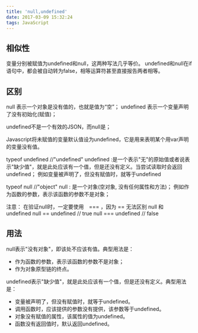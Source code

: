 ```yaml
---
title: 'null,undefined'
date: 2017-03-09 15:32:24
tags: JavaScript
---
```

## 相似性
变量分别被赋值为undefined和null，这两种写法几乎等价。
undefined和null在if语句中，都会被自动转为false，相等运算符甚至直接报告两者相等。

## 区别
null        表示一个对象是没有值的，也就是值为“空”；
undefined   表示一个变量声明了没有初始化(赋值)；

undefined不是一个有效的JSON，而null是；

Javascript将未赋值的变量默认值设为undefined，它是用来表明某个用var声明的变量没有值。

typeof undefined
    //"undefined"
    undefined :是一个表示"无"的原始值或者说表示"缺少值"，就是此处应该有一个值，但是还没有定义。当尝试读取时会返回 undefined；
    例如变量被声明了，但没有赋值时，就等于undefined

typeof null
    //"object"
    null : 是一个对象(空对象, 没有任何属性和方法)；
    例如作为函数的参数，表示该函数的参数不是对象；
<!-- more -->

注意：
    在验证null时，一定要使用　=== ，因为 == 无法区别 null 和　undefined
    null == undefined // true
    null === undefined // false

## 用法
null表示"没有对象"，即该处不应该有值。典型用法是：
* 作为函数的参数，表示该函数的参数不是对象；
* 作为对象原型链的终点。

undefined表示"缺少值"，就是此处应该有一个值，但是还没有定义。典型用法是：
* 变量被声明了，但没有赋值时，就等于undefined。
* 调用函数时，应该提供的参数没有提供，该参数等于undefined。
* 对象没有赋值的属性，该属性的值为undefined。
* 函数没有返回值时，默认返回undefined。

